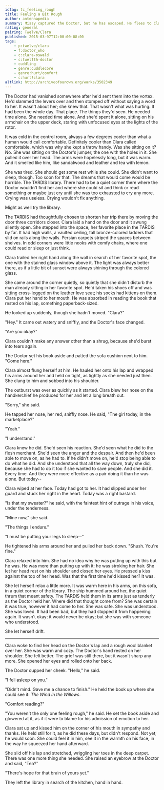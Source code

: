```yaml
---
idtag: tc_feeling_rough
title: Feeling a Bit Rough
author: antennapedia
summary: Missy captured the Doctor, but he has escaped. He flees to Clara, but it's not easy.
rating: general
pairing: Twelve/Clara
published: 2015-03-07T12:00:00-08:00
tags:
    - p:twelve/clara
    - f:doctor_who
    - c:clara-oswald
    - c:twelfth-doctor
    - cuddling
    - genre:cuddlecore
    - genre:hurt/comfort
    - c:hurt!clara
altlink: http://archiveofourown.org/works/3502349
---
```

The Doctor had vanished somewhere after he'd sent them into the vortex. He'd slammed the levers over and then stomped off without saying a word to her. It wasn't about her; she knew that. That wasn't what was hurting. It had been the whole day. That place. The things they'd seen. He needed time alone. She needed time alone. And she'd spent it alone, sitting on his armchair on the upper deck, staring with unfocused eyes at the lights of the rotor.

It was cold in the control room, always a few degrees cooler than what a human would call comfortable. Definitely cooler than Clara called comfortable, which was why she kept a throw handy. Was she sitting on it? No. She was sitting on the Doctor's jumper, the one with the holes in it. She pulled it over her head. The arms were hopelessly long, but it was warm. And it smelled like him, like sandalwood and leather and tea with lemon.

She was tired. She should get some rest while she could. She didn't want to sleep, though. Too soon for that. The dreams that would come would be horrible. The TARDIS library. There had to be a quiet corner there where the Doctor wouldn't find her and where she could sit and think or read something or maybe just cry until she was too exhausted to cry any more. Crying was useless. Crying wouldn't fix anything.

Might as well try the library.

The TARDIS had thoughtfully chosen to shorten her trip there by moving the door three corridors closer. Clara laid a hand on the door and it swung silently open. She stepped into the space, her favorite place in the TARDIS by far. It had high walls, a vaulted ceiling, tall bronze-colored ladders that slid on rails along the walls. Persian carpets striped the spaces between shelves. In odd corners were little nooks with comfy chairs, where one could read or sleep or just think.

Clara trailed her right hand along the wall in search of her favorite spot, the one with the stained glass window above it. The light was always better there, as if a little bit of sunset were always shining through the colored glass.

She came around the corner quietly, so quietly that she didn't disturb the man already sitting in her favorite spot. He'd taken his shoes off and was sitting cross-legged on the leather love seat; his socks had kittens on them. Clara put her hand to her mouth. He was absorbed in reading the book that rested on his lap, something paperback-sized.

He looked up suddenly, though she hadn't moved. "Clara?"

"Hey." It came out watery and sniffly, and the Doctor's face changed.

"Are you okay?"

Clara couldn't make any answer other than a shrug, because she'd burst into tears again.

The Doctor set his book aside and patted the sofa cushion next to him. "Come here."

Clara almost flung herself at him. He hauled her onto his lap and wrapped his arms around her and held on tight, as tightly as she needed just then. She clung to him and sobbed into his shoulder.

The outburst was over as quickly as it started. Clara blew her nose on the handkerchief he produced for her and let a long breath out.

"Sorry," she said.

He tapped her nose, her red, sniffly nose. He said, "The girl today, in the marketplace?"

"Yeah."

"I understand."

Clara knew he did. She'd seen his reaction. She'd seen what he did to the flesh merchant. She'd seen the anger and the despair. And then he'd been able to move on, as he had to. If he didn't move on, he'd stop being able to do what he did. And she understood that all the way down, truly she did, because she had to do it too if she wanted to save people. And she did it. Every time. And they were more effective as a pair doing it than he was alone. But today--

Clara wiped at her face. Today had got to her. It had slipped under her guard and stuck her right in the heart. Today was a right bastard.

"Is that my sweater?" he said, with the faintest hint of outrage in his voice, under the tenderness.

"Mine now," she said.

"The things I endure."

"I must be putting your legs to sleep--"

He tightened his arms around her and pulled her back down. "Shush. You're fine."

Clara relaxed into him. She had no idea why he was putting up with this but he was. He was more than putting up with it: he was stroking her hair. She let her head rest on his shoulder and closed her eyes. He pressed a kiss against the top of her head. Was that the first time he'd kissed her? It was.

She let herself relax a little more. It was warm here in his arms, on this sofa, in a quiet corner of the library. The ship hummed around her, the quiet thrum that meant safety. The TARDIS held them in its arms just as tenderly as the Doctor held her. Where did that thought come from? She was certain it was true, however it had come to her. She was safe. She was understood. She was loved. It had been bad, but they had stopped it from happening again. It wasn't okay; it would never be okay; but she was with someone who understood.

She let herself drift.

***

Clara woke to find her head on the Doctor's lap and a rough wool blanket over her. She was warm and cozy. The Doctor's hand rested on her shoulder. She felt better. The grief was still there, but it wasn't sharp any more. She opened her eyes and rolled onto her back.

The Doctor cupped her cheek. "Hello," he said.

"I fell asleep on you."

"Didn't mind. Gave me a chance to finish." He held the book up where she could see it: *The Wind in the Willows*.

"Comfort reading?"

"You weren't the only one feeling rough," he said. He set the book aside and glowered at it, as if it were to blame for his admission of emotion to her.

Clara sat up and kissed him on the corner of his mouth in sympathy and thanks. He held still for it, as he did these days, but didn't respond. Not yet; he would soon. She could feel it in him, see it in the warmth on his face, in the way he squeezed her hand afterward.

She slid off his lap and stretched, wriggling her toes in the deep carpet. There was one more thing she needed. She raised an eyebrow at the Doctor and said, "Tea?"

"There's hope for that brain of yours yet."

They left the library in search of the kitchen, hand in hand.
